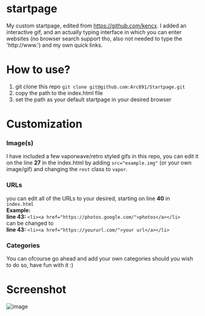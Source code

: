 # startpage
My custom startpage, edited from https://github.com/kencx. I added an interactive gif, and an actually typing interface in which you can enter websites (no browser search support tho, also not needed to type the 'http://www.') and my own quick links.

# How to use?

1. git clone this repo
```git clone git@github.com:Arc891/Startpage.git```
2. copy the path to the index.html file
3. set the path as your default startpage in your desired browser

# Customization

### Image(s)
I have included a few vaporwave/retro styled gifs in this repo, you can edit it on the line <b>27</b> in the index.html by adding ```src="example.img"``` (or your own image/gif) and changing the ```rest``` class to ```vapor```.

### URLs
you can edit all of the URLs to your desired, starting on line **40** in ```index.html```
<br> **Example:** <br>
**line 43:** ```<li><a href="https://photos.google.com/">photos</a></li>``` <br >can be changed to <br> **line 43:** ```<li><a href="https://yoururl.com/">your url</a></li>```

### Categories

You can ofcourse go ahead and add your own categories should you wish to do so, have fun with it :)

# Screenshot
![image](https://i.imgur.com/0o38VuJ.png)
